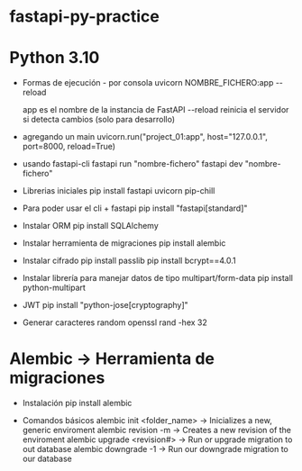 # fastapi-py-practice

# Python 3.10

- Formas de ejecución - por consola
  uvicorn NOMBRE_FICHERO:app --reload

  app es el nombre de la instancia de FastAPI
  --reload reinicia el servidor si detecta cambios (solo para desarrollo)

- agregando un main
  uvicorn.run("project_01:app", host="127.0.0.1", port=8000, reload=True)

- usando fastapi-cli
  fastapi run "nombre-fichero"
  fastapi dev "nombre-fichero"

- Librerias iniciales
  pip install fastapi uvicorn pip-chill

- Para poder usar el cli + fastapi
  pip install "fastapi[standard]"

- Instalar ORM
  pip install SQLAlchemy

- Instalar herramienta de migraciones
  pip install alembic

- Instalar cifrado
  pip install passlib
  pip install bcrypt==4.0.1

- Instalar librería para manejar datos de tipo multipart/form-data
  pip install python-multipart

- JWT
  pip install "python-jose[cryptography]"

- Generar caracteres random
  openssl rand -hex 32

# Alembic -> Herramienta de migraciones

- Instalación
  pip install alembic

- Comandos básicos
  alembic init <folder_name> -> Inicializes a new, generic enviroment
  alembic revision -m <message> -> Creates a new revision of the enviroment
  alembic upgrade <revision#> -> Run or upgrade migration to out database
  alembic downgrade -1 -> Run our downgrade migration to our database
